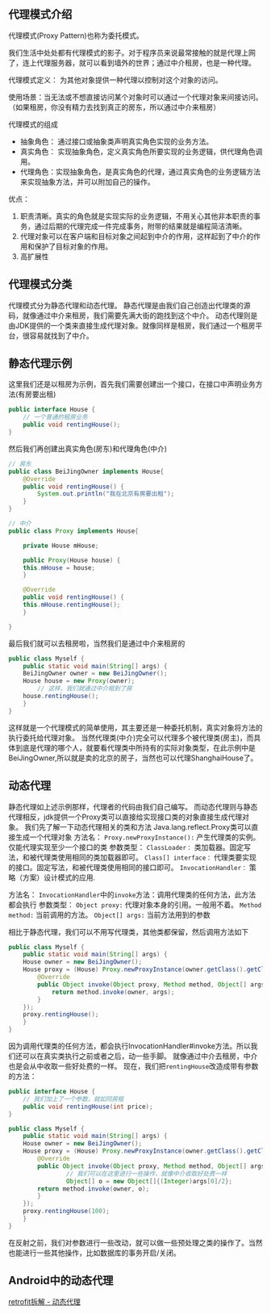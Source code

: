 ## 代理模式介绍
代理模式(Proxy Pattern)也称为委托模式。

我们生活中处处都有代理模式的影子。对于程序员来说最常接触的就是代理上网了，连上代理服务器，就可以看到墙外的世界；通过中介租房，也是一种代理。

代理模式定义： 为其他对象提供一种代理以控制对这个对象的访问。

使用场景：当无法或不想直接访问某个对象时可以通过一个代理对象来间接访问。（如果租房，你没有精力去找到真正的房东，所以通过中介来租房）

代理模式的组成
* 抽象角色： 通过接口或抽象类声明真实角色实现的业务方法。
* 真实角色： 实现抽象角色，定义真实角色所要实现的业务逻辑，供代理角色调用。
* 代理角色：实现抽象角色，是真实角色的代理，通过真实角色的业务逻辑方法来实现抽象方法，并可以附加自己的操作。

优点：

1. 职责清晰。真实的角色就是实现实际的业务逻辑，不用关心其他非本职责的事务，通过后期的代理完成一件完成事务，附带的结果就是编程简洁清晰。
2. 代理对象可以在客户端和目标对象之间起到中介的作用，这样起到了中介的作用和保护了目标对象的作用。
3. 高扩展性

## 代理模式分类
代理模式分为静态代理和动态代理。
静态代理是由我们自己创造出代理类的源码，就像通过中介来租房，我们需要先满大街的跑找到这个中介。
动态代理则是由JDK提供的一个类来直接生成代理对象。就像同样是租房，我们通过一个租房平台，很容易就找到了中介。


## 静态代理示例
这里我们还是以租房为示例，首先我们需要创建出一个接口，在接口中声明业务方法(有房要出租)
```java
public interface House {
    // 一个普通的租房业务
    public void rentingHouse();
}
```
然后我们再创建出真实角色(房东)和代理角色(中介)
```java
// 房东
public class BeiJingOwner implements House{
    @Override
    public void rentingHouse() {
        System.out.println("我在北京有房要出租");
    }
}

// 中介
public class Proxy implements House{

    private House mHouse;

    public Proxy(House house) {
	this.mHouse = house;
    }

    @Override
    public void rentingHouse() {
	this.mHouse.rentingHouse();
    }

}
```
最后我们就可以去租房啦，当然我们是通过中介来租房的
```java
public class Myself {
    public static void main(String[] args) {
	BeiJingOwner owner = new BeiJingOwner();
	House house = new Proxy(owner);
        // 这样，我们就通过中介租到了房
	house.rentingHouse();
    }
}
```
这样就是一个代理模式的简单使用，其主要还是一种委托机制，真实对象将方法的执行委托给代理对象。
当然代理类(中介)完全可以代理多个被代理类(房主)，而具体到底是代理的哪个人，就要看代理类中所持有的实际对象类型，在此示例中是BeiJingOwner,所以就是卖的北京的房子，当然也可以代理ShanghaiHouse了。

## 动态代理
静态代理如上述示例那样，代理者的代码由我们自己编写。
而动态代理则与静态代理相反，jdk提供一个Proxy类可以直接给实现接口类的对象直接生成代理对象。
我们先了解一下动态代理相关的类和方法
Java.lang.reflect.Proxy类可以直接生成一个代理对象
方法名：
`Proxy.newProxyInstance():` 产生代理类的实例。仅能代理实现至少一个接口的类
参数类型：
`ClassLoader：` 类加载器。固定写法，和被代理类使用相同的类加载器即可。
`Class[] interface：` 代理类要实现的接口。固定写法，和被代理类使用相同的接口即可。
`InvocationHandler：` 策略（方案）设计模式的应用.

方法名：
`InvocationHandler`中的`invoke`方法：调用代理类的任何方法，此方法都会执行
参数类型：
`Object proxy:` 代理对象本身的引用。一般用不着。
`Method method:` 当前调用的方法。
`Object[] args:` 当前方法用到的参数

相比于静态代理，我们可以不用写代理类，其他类都保留，然后调用方法如下
```java
public class Myself {
    public static void main(String[] args) {
	House owner = new BeiJingOwner();
	House proxy = (House) Proxy.newProxyInstance(owner.getClass().getClassLoader(), owner.getClass().getInterfaces(), new InvocationHandler() {
		@Override
		public Object invoke(Object proxy, Method method, Object[] args) throws Throwable {
			return method.invoke(owner, args);
		}
	});
	proxy.rentingHouse();
    }
}
```
因为调用代理类的任何方法，都会执行InvocationHandler#invoke方法。所以我们还可以在真实类执行之前或者之后，动一些手脚。
就像通过中介去租房，中介也是会从中收取一些好处费的一样。
现在，我们把`rentingHouse`改造成带有参数的方法：
```java
public interface House {
    // 我们加上了一个参数，就如同房租
    public void rentingHouse(int price);
}
```
```java
public class Myself {
    public static void main(String[] args) {
	House owner = new BeiJingOwner();
	House proxy = (House) Proxy.newProxyInstance(owner.getClass().getClassLoader(), owner.getClass().getInterfaces(), new InvocationHandler() {
	    @Override
	    public Object invoke(Object proxy, Method method, Object[] args) throws Throwable {
                // 我们可以在这里进行一些操作，就像中介收取好处费一样
                Object[] o = new Object[]{(Integer)args[0]/2};
		return method.invoke(owner, o);
	    }
	});
	proxy.rentingHouse(100);
    }
}
```
在反射之前，我们对参数进行一些改动，就可以做一些预处理之类的操作了。当然也能进行一些其他操作，比如数据库的事务开启/关闭。


## Android中的动态代理
[retrofit拆解 - 动态代理](http://www.jianshu.com/p/dcdd286d2e61)
